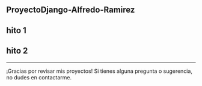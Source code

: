 ## ProyectoDjango-Alfredo-Ramirez
hito 1
--------------------
hito 2
--------------------

---------------------------------------------------------------------------------------------------------------------------------------------
¡Gracias por revisar mis proyectos! Si tienes alguna pregunta o sugerencia, no dudes en contactarme.
